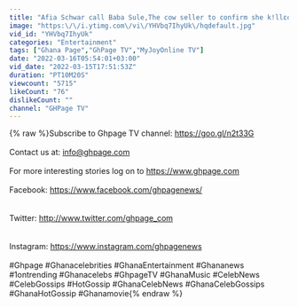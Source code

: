```yaml
---
title: "Afia Schwar call Baba Sule,The cow seller to confirm she k!llɛd 2 cows & goats to shαme Nana Tonardo"
image: "https:\/\/i.ytimg.com\/vi\/YHVbq7IhyUk\/hqdefault.jpg"
vid_id: "YHVbq7IhyUk"
categories: "Entertainment"
tags: ["Ghana Page","GhPage TV","MyJoyOnline TV"]
date: "2022-03-16T05:54:01+03:00"
vid_date: "2022-03-15T17:51:53Z"
duration: "PT10M20S"
viewcount: "5715"
likeCount: "76"
dislikeCount: ""
channel: "GHPage TV"
---
```

{% raw %}Subscribe to Ghpage TV channel: <a rel="nofollow" target="blank" href="https://goo.gl/n2t33G">https://goo.gl/n2t33G</a><br /><br />Contact us at: info@ghpage.com<br /><br />For more interesting stories log on to <a rel="nofollow" target="blank" href="https://www.ghpage.com">https://www.ghpage.com</a><br /><br />Facebook: <a rel="nofollow" target="blank" href="https://www.facebook.com/ghpagenews/">https://www.facebook.com/ghpagenews/</a><br /><br /><br />Twitter: <a rel="nofollow" target="blank" href="http://www.twitter.com/ghpage_com">http://www.twitter.com/ghpage_com</a><br /><br /><br />Instagram: <a rel="nofollow" target="blank" href="https://www.instagram.com/ghpagenews">https://www.instagram.com/ghpagenews</a><br /><br />#Ghpage #Ghanacelebrities #GhanaEntertainment  #Ghananews #1ontrending #Ghanacelebs #GhpageTV #GhanaMusic #CelebNews #CelebGossips #HotGossip #GhanaCelebNews #GhanaCelebGossips #GhanaHotGossip #Ghanamovie{% endraw %}
